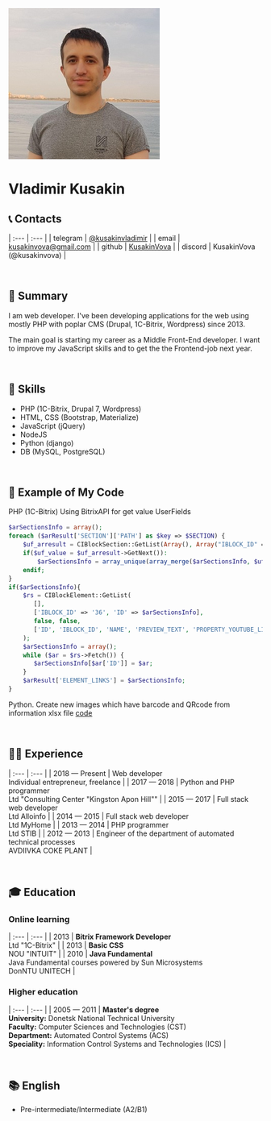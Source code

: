 ![Vladimir Kusakin](images/photo.jpg)
# Vladimir **Kusakin**

## 📞 Contacts 

| :---     |  :---                                            |
| telegram | [@kusakinvladimir](https://t.me/kusakinvladimir) |
| email    | [kusakinvova@gmail.com](kusakinvova@gmail.com)   |
| github   | [KusakinVova](https://github.com/KusakinVova)    |
| discord  | KusakinVova (@kusakinvova)                       |

&nbsp;

## 📝 Summary 
I am web developer. I've been developing applications for the web using mostly PHP with poplar CMS (Drupal, 1C-Bitrix, Wordpress) since 2013.

The main goal is starting my career as a Middle Front-End developer. I want to improve my JavaScript skills and to get the the Frontend-job  next year.

&nbsp;

## 🧩 Skills
* PHP (1C-Bitrix, Drupal 7, Wordpress) 
* HTML, CSS (Bootstrap, Materialize)
* JavaScript (jQuery)
* NodeJS
* Python (django)
* DB (MySQL, PostgreSQL)

&nbsp;

## 💾 Example of My Code
PHP (1C-Bitrix) 
Using BitrixAPI for get value UserFields
```PHP
$arSectionsInfo = array();
foreach ($arResult['SECTION']['PATH'] as $key => $SECTION) {
    $uf_arresult = CIBlockSection::GetList(Array(), Array("IBLOCK_ID" => $arResult['IBLOCK_ID'], "ID" => $SECTION['ID']), false, Array( "ID" , "UF_LINK_INFO" ));
    if($uf_value = $uf_arresult->GetNext()):
        $arSectionsInfo = array_unique(array_merge($arSectionsInfo, $uf_value['UF_LINK_INFO']));
    endif;
}
if($arSectionsInfo){
    $rs = CIBlockElement::GetList(
       [],
       ['IBLOCK_ID' => '36', 'ID' => $arSectionsInfo],
       false, false,
       ['ID', 'IBLOCK_ID', 'NAME', 'PREVIEW_TEXT', 'PROPERTY_YOUTUBE_LINK']
    );
    $arSectionsInfo = array();
    while ($ar = $rs->Fetch()) {
       $arSectionsInfo[$ar['ID']] = $ar;
    }
    $arResult['ELEMENT_LINKS'] = $arSectionsInfo;
}
```

Python. Create new images which have barcode and QRcode from information xlsx file [code](https://github.com/KusakinVova/createImage)

&nbsp;

## 👨‍💻 Experience

| :--- | :--- |
| 2018 — Present | Web developer <br> Individual entrepreneur, freelance                               |
| 2017 — 2018    | Python and PHP programmer <br> Ltd "Consulting Center "Kingston Apon Hill""         |
| 2015 — 2017    | Full stack web developer <br> Ltd Alloinfo                                          |
| 2014 — 2015    | Full stack web developer <br> Ltd MyHome                                            |
| 2013 — 2014    | PHP programmer <br> Ltd STIB                                                        |
| 2012 — 2013    | Engineer of the department of automated technical processes <br>AVDIIVKA COKE PLANT |

&nbsp;

## 🎓 Education

### Online learning

| :--- | :---                                                                                            |
| 2013 | **Bitrix Framework Developer**<br>Ltd "1C-Bitrix"                                               |
| 2013 | **Basic CSS** <br> NOU "INTUIT"                                                                 |
| 2010 | **Java Fundamental**<br>Java Fundamental сourses powered by Sun Microsystems <br>DonNTU UNITECH |

### Higher education

| :--- | :--- |
| 2005 — 2011 | **Master's degree** <br> **University:** Donetsk National Technical University <br> **Faculty:** Computer Sciences and Technologies (CST)<br> **Department:** Automated Control Systems (ACS)<br> **Speciality:** Information Control Systems and Technologies (ICS) |

&nbsp;

## 📚 English 
* Pre-intermediate/Intermediate (A2/B1)

